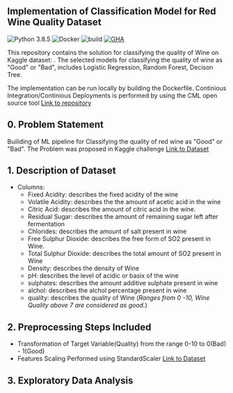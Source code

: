 ## Implementation of Classification Model for Red Wine Quality Dataset
![Python 3.8.5](https://img.shields.io/badge/Python-3.8.5-blue)
![Docker](https://img.shields.io/badge/Docker%20Engine-19.03.12-blue)
![build](https://img.shields.io/badge/Build-Passing-brightgreen)
[![GHA](https://img.shields.io/github/v/tag/iterative/setup-cml?label=GitHub%20Actions&logo=GitHub)](https://github.com/iterative/setup-cml)

This repository contains the solution for classifying the quality of Wine on Kaggle dataset: . The selected models for classifying the quality of wine as "Good" or "Bad", includes Logistic Regression, Random Forest, Decison Tree.

The implementation can be run locally by building the Dockerfile. Continious Integration/Continious Deployments is performed by using the CML open source tool [Link to repository](https://github.com/iterative/cml) 

## 0. Problem Statement
Builiding of ML pipeline for Classifying the quality of red wine as "Good" or "Bad". The Problem was proposed in Kaggle challenge [Link to Dataset](https://www.kaggle.com/uciml/red-wine-quality-cortez-et-al-2009)

## 1. Description of Dataset
- Columns:
    - Fixed Acidity: describes the fixed acidity of the wine
    - Volatile Acidity: describes the the amount of acetic acid in the wine
    - Citric Acid: describes the amount of citric acid in the wine. 
    - Residual Sugar: describes the amount of remaining sugar left after fermentation
    - Chlorides: describes the amount of salt present in wine
    - Free Sulphur Dioxide: describes the free form of SO2 present in Wine.
    - Total Sulphur Dioxide: describes the total amount of SO2 present in Wine
    - Density: describes the density of Wine
    - pH: describes the level of acidic or basix of the wine 
    - sulphates: describes the amount additive sulphate present in wine
    - alchol: describes the alchol percentage present in wine
    - quality: describes the quality of Wine (*Ranges from 0 -10, Wine Quality above 7 are considered as good.*)

## 2. Preprocessing Steps Included
- Transformation of Target Variable(Quality) from the range 0-10 to 0(Bad) - 1(Good)
- Features Scaling Performed using StandardScaler  [Link to Dataset](https://scikit-learn.org/stable/modules/generated/sklearn.preprocessing.StandardScaler.html)

## 3. Exploratory Data Analysis

